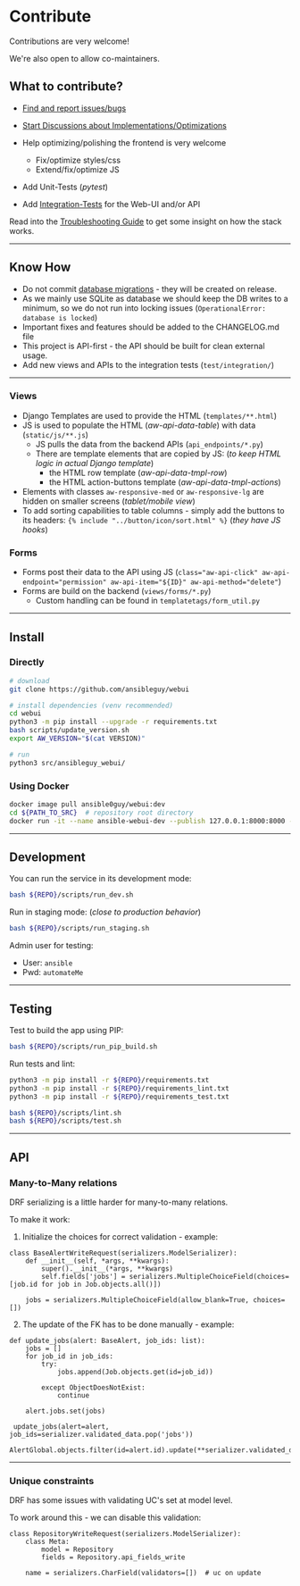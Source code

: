 # Contribute

Contributions are very welcome!

We're also open to allow co-maintainers.

## What to contribute?

* [Find and report issues/bugs](https://github.com/ansibleguy/webui/issues/new)
* [Start Discussions about Implementations/Optimizations](https://github.com/ansibleguy/webui/discussions/new/choose)
* Help optimizing/polishing the frontend is very welcome
  * Fix/optimize styles/css
  * Extend/fix/optimize JS

* Add Unit-Tests (*pytest*)
* Add [Integration-Tests](https://github.com/ansibleguy/webui/tree/latest/test/integration) for the Web-UI and/or API

Read into the [Troubleshooting Guide](https://webui.ansibleguy.net/en/latest/usage/troubleshooting.html) to get some insight on how the stack works.

----

## Know How

* Do not commit [database migrations](https://docs.djangoproject.com/en/5.0/topics/migrations/#module-django.db.migrations) - they will be created on release.
* As we mainly use SQLite as database we should keep the DB writes to a minimum, so we do not run into locking issues (`OperationalError: database is locked`)
* Important fixes and features should be added to the CHANGELOG.md file
* This project is API-first - the API should be built for clean external usage.
* Add new views and APIs to the integration tests (`test/integration/`)

----

### Views

* Django Templates are used to provide the HTML (`templates/**.html`)
* JS is used to populate the HTML (_aw-api-data-table_) with data (`static/js/**.js`)
  * JS pulls the data from the backend APIs (`api_endpoints/*.py`)
  * There are template elements that are copied by JS: (_to keep HTML logic in actual Django template_)
    * the HTML row template (_aw-api-data-tmpl-row_)
    * the HTML action-buttons template (_aw-api-data-tmpl-actions_)
* Elements with classes `aw-responsive-med` or `aw-responsive-lg` are hidden on smaller screens (_tablet/mobile view_)
* To add sorting capabilities to table columns - simply add the buttons to its headers: `{% include "../button/icon/sort.html" %}` (*they have JS hooks*)

### Forms

* Forms post their data to the API using JS (`class="aw-api-click" aw-api-endpoint="permission" aw-api-item="${ID}" aw-api-method="delete"`)
* Forms are build on the backend (`views/forms/*.py`)
  * Custom handling can be found in `templatetags/form_util.py`

----

## Install

### Directly

```bash
# download
git clone https://github.com/ansibleguy/webui

# install dependencies (venv recommended)
cd webui
python3 -m pip install --upgrade -r requirements.txt
bash scripts/update_version.sh
export AW_VERSION="$(cat VERSION)"

# run
python3 src/ansibleguy_webui/
```

### Using Docker

```bash
docker image pull ansible0guy/webui:dev
cd ${PATH_TO_SRC}  # repository root directory
docker run -it --name ansible-webui-dev --publish 127.0.0.1:8000:8000 --volume /tmp/awtest:/data --volume $(pwd):/aw ansible0guy/webui:dev
```

----

## Development

You can run the service in its development mode:

```bash
bash ${REPO}/scripts/run_dev.sh
```

Run in staging mode: (*close to production behavior*)

```bash
bash ${REPO}/scripts/run_staging.sh
```

Admin user for testing:

* User: `ansible`
* Pwd: `automateMe`

----

## Testing

Test to build the app using PIP:
```bash
bash ${REPO}/scripts/run_pip_build.sh
```

Run tests and lint:

```bash
python3 -m pip install -r ${REPO}/requirements.txt
python3 -m pip install -r ${REPO}/requirements_lint.txt
python3 -m pip install -r ${REPO}/requirements_test.txt

bash ${REPO}/scripts/lint.sh
bash ${REPO}/scripts/test.sh
```

----

## API

### Many-to-Many relations

DRF serializing is a little harder for many-to-many relations.

To make it work:

1. Initialize the choices for correct validation - example:

  ```python3
  class BaseAlertWriteRequest(serializers.ModelSerializer):
      def __init__(self, *args, **kwargs):
          super().__init__(*args, **kwargs)
          self.fields['jobs'] = serializers.MultipleChoiceField(choices=[job.id for job in Job.objects.all()])

      jobs = serializers.MultipleChoiceField(allow_blank=True, choices=[])
   ```

2. The update of the FK has to be done manually - example:

  ```python3
  def update_jobs(alert: BaseAlert, job_ids: list):
      jobs = []
      for job_id in job_ids:
          try:
              jobs.append(Job.objects.get(id=job_id))

          except ObjectDoesNotExist:
              continue

      alert.jobs.set(jobs)

   update_jobs(alert=alert, job_ids=serializer.validated_data.pop('jobs'))
   AlertGlobal.objects.filter(id=alert.id).update(**serializer.validated_data)
   ```

----

### Unique constraints

DRF has some issues with validating UC's set at model level.

To work around this - we can disable this validation:

```python3
class RepositoryWriteRequest(serializers.ModelSerializer):
    class Meta:
        model = Repository
        fields = Repository.api_fields_write

    name = serializers.CharField(validators=[])  # uc on update
```
